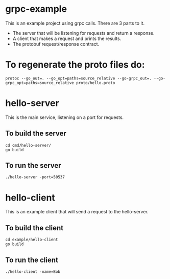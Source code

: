 # grpc-example

This is an example project using grpc calls.  There are 3 parts to it.
* The server that will be listening for requests and return a response.
* A client that makes a request and prints the results.
* The protobuf request/response contract.

# To regenerate the proto files do:

```
protoc --go_out=. --go_opt=paths=source_relative --go-grpc_out=. --go-grpc_opt=paths=source_relative proto/hello.proto 
```

# hello-server

This is the main service, listening on a port for requests.

## To build the server

```
cd cmd/hello-server/
go build
```

## To run the server

```
./hello-server -port=50537
```

# hello-client

This is an example client that will send a request to the hello-server.

## To build the client

```
cd example/hello-client
go build
```

## To run the client

```
./hello-client -name=Bob
```
